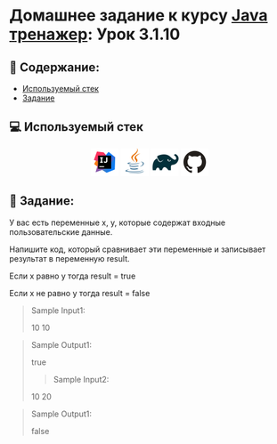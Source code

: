 # Домашнее задание к курсу [Java тренажер](https://stepik.org/course/182389/syllabus?search=7262451423): Урок 3.1.10
## :scroll: Содержание:

- [Используемый стек](#computer-используемый-стек)
- [Задание](#pushpin-Задание)

##  :computer: Используемый стек

<p align="center">
<a href="https://www.jetbrains.com/idea/"><img src="media/logo/Intelij_IDEA.svg" width="50" height="50"  alt="IDEA"/></a>
<a href="https://www.java.com/"><img src="media/logo/Java.svg" width="50" height="50"  alt="JAVA"/></a>
<a href="https://gradle.org/"><img src="media/logo/Gradle.svg" width="50" height="50"  alt="Gradle"/></a>
<a href="https://github.com/"><img src="media/logo/GitHub.svg" width="50" height="50"  alt="GITHUB"/></a>

## :pushpin: Задание:

У вас есть переменные x, y, которые содержат входные пользовательские данные.

Напишите код, который сравнивает эти переменные и записывает результат в переменную result.

Если x равно y тогда result = true

Если x не равно y тогда result = false

>Sample Input1:
>
>10 10

>Sample Output1:
>
>true
>
> >Sample Input2:
>
>10 20

>Sample Output1:
>
>false
